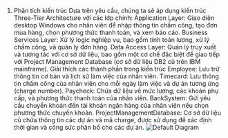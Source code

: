 1. Phân tích kiến trúc
Dựa trên yêu cầu, chúng ta sẽ áp dụng kiến trúc Three-Tier Architecture với các lớp chính:
Application Layer: Giao diện desktop Windows cho nhân viên để nhập thông tin chấm công, tạo đơn mua hàng, chọn phương thức thanh toán, và xem báo cáo.
Business Services Layer: Xử lý logic nghiệp vụ, bao gồm tính toán lương, xử lý chấm công, và quản lý đơn hàng.
Data Access Layer: Quản lý truy xuất và tương tác với cơ sở dữ liệu, bao gồm một cơ chế đặc biệt để giao tiếp với Project Management Database (cơ sở dữ liệu DB2 cũ trên IBM mainframe).
Giải thích các thành phần trong kiến trúc
Employee: Lưu trữ thông tin cơ bản và lịch sử làm việc của nhân viên.
Timecard: Lưu thông tin chấm công của nhân viên cho mỗi ngày làm việc và dự án tương ứng (charge number).
Paycheck: Chứa dữ liệu về mức lương, các khoản phụ cấp, và phương thức thanh toán của nhân viên.
BankSystem: Gửi yêu cầu chuyển khoản đến tài khoản ngân hàng của nhân viên nếu chọn phương thức chuyển khoản.
ProjectManagementDatabase: Cơ sở dữ liệu cũ chứa thông tin các dự án và mã charge, được sử dụng để xác định thời gian và công sức phân bổ cho các dự án.
![Default Diagram](https://www.planttext.com/api/plantuml/png/V991RiCW44Ntd09bdqtNaHL7xg9I8qTfBZ21KKkB0GtGo8foiYnwf5wXfd6H4yTTylWpy-V3z_bhwGDGY8rcp87uW5Vaiz8vhGG4PGr_XXPfne-CSw71U_xOE6rRn2VZOiXqYyvIM5iPDMQuWRP14sgNEdbs6enOHQyCTfeNf4ybq8y7TTLajUu56UzKWm98tlABWrlQM_Z3GmiL1E2b4Cd5v9PLMOyc3rdV_mf54c_WiIQ9b2w6GpTatr44lWRJdLCfJpxsdVvgzulir-9YKQqUYYArkVSoSsaFPbvCHygcmywruopOlNoo_hyr65kYaUb7_G000F__0m00)
